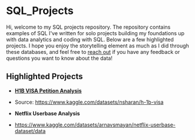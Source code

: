 # SQL_Projects

Hi, welcome to my SQL projects repository. The repository contains examples of SQL I've written for solo projects building my foundations up with data analytics and coding with SQL. Below are a few highlighted projects. I hope you enjoy the storytelling element as much as I did through these databases, and feel free to [reach out](https://www.linkedin.com/in/yang-zhong/) if you have any feedback or questions you want to know about the data!

## Highlighted Projects
* **[H1B VISA Petition Analysis](https://github.com/Yzhong826/SQL_Projects/blob/main/analysis.sql)**
* Source: https://www.kaggle.com/datasets/nsharan/h-1b-visa

* **Netflix Userbase Analysis**
* https://www.kaggle.com/datasets/arnavsmayan/netflix-userbase-dataset/data
